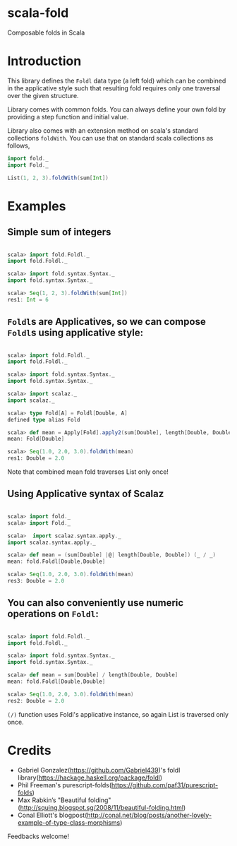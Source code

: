 # scala-fold
Composable folds in Scala

# Introduction

This library defines the `Foldl` data type (a left fold) which can be combined in the applicative style such that resulting
fold requires only one traversal over the given structure.

Library comes with common folds. You can always define your own fold by providing a step function and initial value.

Library also comes with an extension method on scala's standard collections `foldWith`. You can use that on standard scala collections as follows,

```scala
import fold._
import Fold._

List(1, 2, 3).foldWith(sum[Int])

```

# Examples

## Simple sum of integers

```scala

scala> import fold.Foldl._
import fold.Foldl._

scala> import fold.syntax.Syntax._
import fold.syntax.Syntax._

scala> Seq(1, 2, 3).foldWith(sum[Int])
res1: Int = 6

```

## `Foldl`s are Applicatives, so we can compose `Foldl`s using applicative style:

```scala

scala> import fold.Foldl._
import fold.Foldl._

scala> import fold.syntax.Syntax._
import fold.syntax.Syntax._

scala> import scalaz._
import scalaz._

scala> type Fold[A] = Foldl[Double, A]
defined type alias Fold

scala> def mean = Apply[Fold].apply2(sum[Double], length[Double, Double])(_ / _)
mean: Fold[Double]

scala> Seq(1.0, 2.0, 3.0).foldWith(mean)
res1: Double = 2.0

```
Note that combined mean fold traverses List only once!

## Using Applicative syntax of Scalaz

```scala

scala> import fold._
scala> import Fold._

scala>  import scalaz.syntax.apply._
import scalaz.syntax.apply._

scala> def mean = (sum[Double] |@| length[Double, Double]) (_ / _)
mean: fold.Foldl[Double,Double]

scala> Seq(1.0, 2.0, 3.0).foldWith(mean)
res3: Double = 2.0

```
## You can also conveniently use numeric operations on `Foldl`:

```scala

scala> import fold.Foldl._
import fold.Foldl._

scala> import fold.syntax.Syntax._
import fold.syntax.Syntax._

scala> def mean = sum[Double] / length[Double, Double]
mean: fold.Foldl[Double,Double]

scala> Seq(1.0, 2.0, 3.0).foldWith(mean)
res2: Double = 2.0

```
`(/)` function uses Foldl's applicative instance, so again List is traversed only once.


# Credits

* Gabriel Gonzalez(https://github.com/Gabriel439)'s foldl library(https://hackage.haskell.org/package/foldl)
* Phil Freeman's purescript-folds(https://github.com/paf31/purescript-folds)
* Max Rabkin’s "Beautiful folding"(http://squing.blogspot.sg/2008/11/beautiful-folding.html)
* Conal Elliott's blogpost(http://conal.net/blog/posts/another-lovely-example-of-type-class-morphisms)


Feedbacks welcome!
